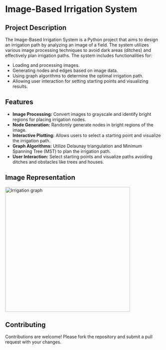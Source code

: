 # Image-Based Irrigation System

## Project Description

The Image-Based Irrigation System is a Python project that aims to design an irrigation path by analyzing an image of a field. The system utilizes various image processing techniques to avoid dark areas (ditches) and effectively plan irrigation paths. The system includes functionalities for:

- Loading and processing images.
- Generating nodes and edges based on image data.
- Using graph algorithms to determine the optimal irrigation path.
- Allowing user interaction for setting starting points and visualizing results.

## Features

- **Image Processing:** Convert images to grayscale and identify bright regions for placing irrigation nodes.
- **Node Generation:** Randomly generate nodes in bright regions of the image.
- **Interactive Plotting:** Allows users to select a starting point and visualize the irrigation path.
- **Graph Algorithms:** Utilize Delaunay triangulation and Minimum Spanning Tree (MST) to plan the irrigation path.
- **User Interaction:** Select starting points and visualize paths avoiding ditches and obstacles like trees and houses.

## Image Representation
<img src="https://github.com/user-attachments/assets/242f218d-e237-475a-a78e-15247699b974" alt="Irrigation graph" width="400"/>



## Contributing
  Contributions are welcome! Please fork the repository and submit a pull request with your changes.


